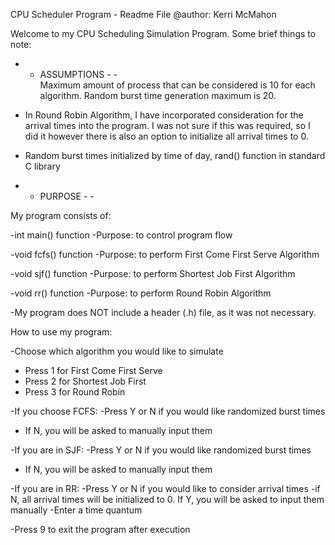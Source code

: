 CPU Scheduler Program - Readme File
@author: Kerri McMahon

Welcome to my CPU Scheduling Simulation Program. Some brief things to note:

- - ASSUMPTIONS - -   
Maximum amount of process that can be considered is 10 for each algorithm.
Random burst time generation maximum is 20.

- In Round Robin Algorithm, I have incorporated consideration for the arrival times into the program. I was not sure if
this was required, so I did it however there is also an option to initialize all arrival times to 0.

- Random burst times initialized by time of day, rand() function in standard C library

- - PURPOSE - -
 
My program consists of:

-int main() function
-Purpose: to control program flow

-void fcfs() function
-Purpose: to perform First Come First Serve Algorithm

-void sjf() function
-Purpose: to perform Shortest Job First Algorithm

-void rr() function
-Purpose: to perform Round Robin Algorithm

-My program does NOT include a header (.h) file, as it was not necessary.





How to use my program:

-Choose which algorithm you would like to simulate
- Press 1 for First Come First Serve
- Press 2 for Shortest Job First
- Press 3 for Round Robin


-If you choose FCFS:
-Press Y or N if you would like randomized burst times
- If N, you will be asked to manually input them

-If you are in SJF:
-Press Y or N if you would like randomized burst times
- If N, you will be asked to manually input them

-If you are in RR:
-Press Y or N if you would like to consider arrival times
-if N, all arrival times will be initialized to 0. If Y, you will be asked to input them manually
-Enter a time quantum

-Press 9 to exit the program after execution





